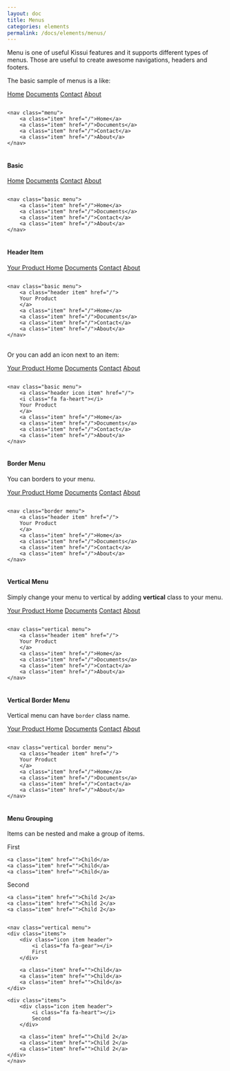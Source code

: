 ```yaml
---
layout: doc
title: Menus
categories: elements
permalink: /docs/elements/menus/
---
```


<p>Menu is one of useful Kissui features and it supports different types of menus. Those are useful to create awesome navigations, headers and footers.

The basic sample of menus is a like:

</p>

<nav class="menu">
    <a class="item" href="/">Home</a>
    <a class="item" href="/">Documents</a>
    <a class="item" href="/">Contact</a>
    <a class="item" href="/">About</a>
</nav>


<pre class="code-example">
<code class="language-html">
&lt;nav class=&quot;menu&quot;&gt;
    &lt;a class=&quot;item&quot; href=&quot;/&quot;&gt;Home&lt;/a&gt;
    &lt;a class=&quot;item&quot; href=&quot;/&quot;&gt;Documents&lt;/a&gt;
    &lt;a class=&quot;item&quot; href=&quot;/&quot;&gt;Contact&lt;/a&gt;
    &lt;a class=&quot;item&quot; href=&quot;/&quot;&gt;About&lt;/a&gt;
&lt;/nav&gt;
</code>
</pre>

<p></p>

<h4>Basic</h4>

<nav class="basic menu">
    <a class="item" href="/">Home</a>
    <a class="item" href="/">Documents</a>
    <a class="item" href="/">Contact</a>
    <a class="item" href="/">About</a>
</nav>


<pre class="code-example">
<code class="language-html">
&lt;nav class=&quot;basic menu&quot;&gt;
    &lt;a class=&quot;item&quot; href=&quot;/&quot;&gt;Home&lt;/a&gt;
    &lt;a class=&quot;item&quot; href=&quot;/&quot;&gt;Documents&lt;/a&gt;
    &lt;a class=&quot;item&quot; href=&quot;/&quot;&gt;Contact&lt;/a&gt;
    &lt;a class=&quot;item&quot; href=&quot;/&quot;&gt;About&lt;/a&gt;
&lt;/nav&gt;
</code>
</pre>

<p></p>

<h4>Header Item</h4>

<nav class="basic menu">
    <a class="header item" href="/">
    Your Product
    </a>
    <a class="item" href="/">Home</a>
    <a class="item" href="/">Documents</a>
    <a class="item" href="/">Contact</a>
    <a class="item" href="/">About</a>
</nav>


<pre class="code-example">
<code class="language-html">
&lt;nav class=&quot;basic menu&quot;&gt;
    &lt;a class=&quot;header item&quot; href=&quot;/&quot;&gt;
    Your Product
    &lt;/a&gt;
    &lt;a class=&quot;item&quot; href=&quot;/&quot;&gt;Home&lt;/a&gt;
    &lt;a class=&quot;item&quot; href=&quot;/&quot;&gt;Documents&lt;/a&gt;
    &lt;a class=&quot;item&quot; href=&quot;/&quot;&gt;Contact&lt;/a&gt;
    &lt;a class=&quot;item&quot; href=&quot;/&quot;&gt;About&lt;/a&gt;
&lt;/nav&gt;
</code>
</pre>

<p>Or you can add an icon next to an item:</p>

<nav class="basic menu">
    <a class="header icon item" href="/">
    <i class="fa fa-heart"></i>
    Your Product
    </a>
    <a class="item" href="/">Home</a>
    <a class="item" href="/">Documents</a>
    <a class="item" href="/">Contact</a>
    <a class="item" href="/">About</a>
</nav>


<pre class="code-example">
<code class="language-html">
&lt;nav class=&quot;basic menu&quot;&gt;
    &lt;a class=&quot;header icon item&quot; href=&quot;/&quot;&gt;
    &lt;i class=&quot;fa fa-heart&quot;&gt;&lt;/i&gt;
    Your Product
    &lt;/a&gt;
    &lt;a class=&quot;item&quot; href=&quot;/&quot;&gt;Home&lt;/a&gt;
    &lt;a class=&quot;item&quot; href=&quot;/&quot;&gt;Documents&lt;/a&gt;
    &lt;a class=&quot;item&quot; href=&quot;/&quot;&gt;Contact&lt;/a&gt;
    &lt;a class=&quot;item&quot; href=&quot;/&quot;&gt;About&lt;/a&gt;
&lt;/nav&gt;
</code>
</pre>

<p></p>

<h4>Border Menu</h4>

<p>You can borders to your menu.</p>

<nav class="border menu">
    <a class="header item" href="/">
    Your Product
    </a>
    <a class="item" href="/">Home</a>
    <a class="item" href="/">Documents</a>
    <a class="item" href="/">Contact</a>
    <a class="item" href="/">About</a>
</nav>

<pre class="code-example">
<code class="language-html">
&lt;nav class=&quot;border menu&quot;&gt;
    &lt;a class=&quot;header item&quot; href=&quot;/&quot;&gt;
    Your Product
    &lt;/a&gt;
    &lt;a class=&quot;item&quot; href=&quot;/&quot;&gt;Home&lt;/a&gt;
    &lt;a class=&quot;item&quot; href=&quot;/&quot;&gt;Documents&lt;/a&gt;
    &lt;a class=&quot;item&quot; href=&quot;/&quot;&gt;Contact&lt;/a&gt;
    &lt;a class=&quot;item&quot; href=&quot;/&quot;&gt;About&lt;/a&gt;
&lt;/nav&gt;
</code>
</pre>

<p></p>

<h4>Vertical Menu</h4>

<p>Simply change your menu to vertical by adding <b>vertical</b> class to your menu.</p>

<nav class="vertical menu">
    <a class="header item" href="/">
    Your Product
    </a>
    <a class="item" href="/">Home</a>
    <a class="item" href="/">Documents</a>
    <a class="item" href="/">Contact</a>
    <a class="item" href="/">About</a>
</nav>


<pre class="code-example">
<code class="language-html">
&lt;nav class=&quot;vertical menu&quot;&gt;
    &lt;a class=&quot;header item&quot; href=&quot;/&quot;&gt;
    Your Product
    &lt;/a&gt;
    &lt;a class=&quot;item&quot; href=&quot;/&quot;&gt;Home&lt;/a&gt;
    &lt;a class=&quot;item&quot; href=&quot;/&quot;&gt;Documents&lt;/a&gt;
    &lt;a class=&quot;item&quot; href=&quot;/&quot;&gt;Contact&lt;/a&gt;
    &lt;a class=&quot;item&quot; href=&quot;/&quot;&gt;About&lt;/a&gt;
&lt;/nav&gt;
</code>
</pre>

<p></p>

<h4>Vertical Border Menu</h4>

<p>Vertical menu can have <code>border</code> class name.</p>

<nav class="vertical border menu">
    <a class="header item" href="/">
    Your Product
    </a>
    <a class="item" href="/">Home</a>
    <a class="item" href="/">Documents</a>
    <a class="item" href="/">Contact</a>
    <a class="item" href="/">About</a>
</nav>


<pre class="code-example">
<code class="language-html">
&lt;nav class=&quot;vertical border menu&quot;&gt;
    &lt;a class=&quot;header item&quot; href=&quot;/&quot;&gt;
    Your Product
    &lt;/a&gt;
    &lt;a class=&quot;item&quot; href=&quot;/&quot;&gt;Home&lt;/a&gt;
    &lt;a class=&quot;item&quot; href=&quot;/&quot;&gt;Documents&lt;/a&gt;
    &lt;a class=&quot;item&quot; href=&quot;/&quot;&gt;Contact&lt;/a&gt;
    &lt;a class=&quot;item&quot; href=&quot;/&quot;&gt;About&lt;/a&gt;
&lt;/nav&gt;
</code>
</pre>

<p></p>

<h4>Menu Grouping</h4>

<p>Items can be nested and make a group of items.</p>

<nav class="vertical menu">
<div class="items">
    <div class="icon item header">
        <i class="fa fa-gear"></i>
        First
    </div>

    <a class="item" href="">Child</a>
    <a class="item" href="">Child</a>
    <a class="item" href="">Child</a>
</div>

<div class="items">
    <div class="icon item header">
        <i class="fa fa-heart"></i>
        Second
    </div>

    <a class="item" href="">Child 2</a>
    <a class="item" href="">Child 2</a>
    <a class="item" href="">Child 2</a>
</div>
</nav>

<pre class="code-example">
<code class="language-html">
&lt;nav class=&quot;vertical menu&quot;&gt;
&lt;div class=&quot;items&quot;&gt;
    &lt;div class=&quot;icon item header&quot;&gt;
        &lt;i class=&quot;fa fa-gear&quot;&gt;&lt;/i&gt;
        First
    &lt;/div&gt;

    &lt;a class=&quot;item&quot; href=&quot;&quot;&gt;Child&lt;/a&gt;
    &lt;a class=&quot;item&quot; href=&quot;&quot;&gt;Child&lt;/a&gt;
    &lt;a class=&quot;item&quot; href=&quot;&quot;&gt;Child&lt;/a&gt;
&lt;/div&gt;

&lt;div class=&quot;items&quot;&gt;
    &lt;div class=&quot;icon item header&quot;&gt;
        &lt;i class=&quot;fa fa-heart&quot;&gt;&lt;/i&gt;
        Second
    &lt;/div&gt;

    &lt;a class=&quot;item&quot; href=&quot;&quot;&gt;Child 2&lt;/a&gt;
    &lt;a class=&quot;item&quot; href=&quot;&quot;&gt;Child 2&lt;/a&gt;
    &lt;a class=&quot;item&quot; href=&quot;&quot;&gt;Child 2&lt;/a&gt;
&lt;/div&gt;
&lt;/nav&gt;
</code>
</pre>
